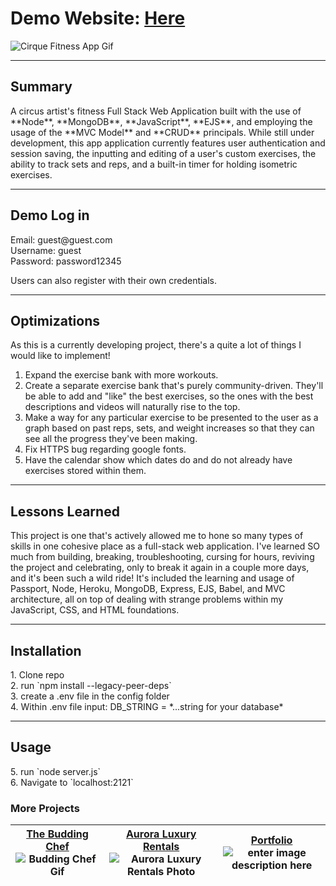 
# Demo Website: [Here](https://cirque-fitness-7a65c25767f6.herokuapp.com/)

![Cirque Fitness App Gif](https://res.cloudinary.com/dniwvymzt/image/upload/v1697132736/Portfolio/CirqueFitness_wckdlp.gif)

---
<h2>Summary</h2>
A circus artist's fitness Full Stack Web Application built with the use of **Node**, **MongoDB**, **JavaScript**, **EJS**, and employing the usage of the **MVC Model** and **CRUD** principals. While still under development, this app application currently features user authentication and session saving, the inputting and editing of a user's custom exercises, the ability to track sets  and reps, and a built-in timer for holding isometric exercises.

---
<h2>Demo Log in</h2>
Email: guest@guest.com <br>
Username: guest <br>
Password: password12345

Users can also register with their own credentials.  

---

<h2>Optimizations</h2>
As this is a currently developing project, there's a quite a lot of things I would like to implement! 

 1. Expand the exercise bank with more workouts. 
 2. Create a separate exercise bank that's purely community-driven. They'll be able to add and "like" the best exercises, so the ones with the best descriptions and videos will naturally rise to the top.
 3. Make a way for any particular exercise to be presented to the user as a graph based on past reps, sets, and weight increases so that they can see all the progress they've been making.
 4. Fix HTTPS bug regarding google fonts.
 5. Have the calendar show which dates do and do not already have exercises stored within them.

---
<h2>Lessons Learned</h2>
This project is one that's actively allowed me to hone so many types of skills in one cohesive place as a full-stack web application. I've learned SO much from building, breaking, troubleshooting, cursing for hours, reviving the project and celebrating, only to break it again in a couple more days, and it's been such a wild ride! It's included the learning and usage of Passport, Node, Heroku, MongoDB, Express, EJS, Babel, and MVC architecture, all on top of dealing with strange problems within my JavaScript, CSS, and HTML foundations.

---
<h2>Installation</h2>
1.  Clone repo <br>
2.  run  `npm install --legacy-peer-deps` <br>
3.  create a .env file in the config folder <br>
4. Within .env file input: DB_STRING = *...string for your database*

---
<h2>Usage</h2>
5.  run  `node server.js` <br>
6.  Navigate to  `localhost:2121`

<h3>More Projects</h3>

| [The Budding Chef](https://github.com/flbarfield/theBuddingChef) ![Budding Chef Gif](https://res.cloudinary.com/dniwvymzt/image/upload/v1697132736/Portfolio/TheBuddingChef_kxhedk.gif)| [Aurora Luxury Rentals](https://github.com/flbarfield/auroraLuxuryRentals) ![Aurora Luxury Rentals Photo](https://res.cloudinary.com/dniwvymzt/image/upload/v1697132842/Portfolio/auroraStill_banubq.png)| [Portfolio](https://github.com/flbarfield/portfolioStuff) ![enter image description here](https://res.cloudinary.com/dniwvymzt/image/upload/v1697132736/Portfolio/portfolioScreen_miwun1.png) |
|---|---|---|

